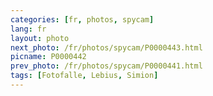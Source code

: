 ```yaml
---
categories: [fr, photos, spycam]
lang: fr
layout: photo
next_photo: /fr/photos/spycam/P0000443.html
picname: P0000442
prev_photo: /fr/photos/spycam/P0000441.html
tags: [Fotofalle, Lebius, Simion]
---
```


